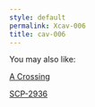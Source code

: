 ```yaml
---
style: default
permalink: Xcav-006
title: cav-006
---
```

You may also like:

[A Crossing](http://scp-wiki.net/cav-007)

[SCP-2936](http://scp-wiki.net/scp-2936)
